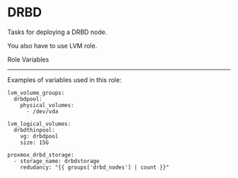 DRBD
========

Tasks for deploying a DRBD node.

You also have to use LVM role.


Role Variables

--------------

Examples of variables used in this role:
```
lvm_volume_groups:
  drbdpool:
    physical_volumes:
      - /dev/vda

lvm_logical_volumes:
  drbdthinpool:
    vg: drbdpool
    size: 15G

proxmox_drbd_storage:
  - storage_name: drbdstorage
    redudancy: "{{ groups['drbd_nodes'] | count }}"
```
